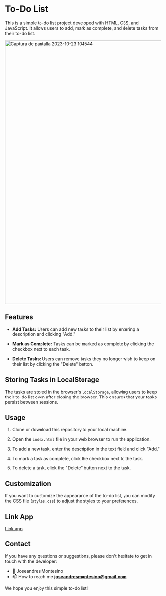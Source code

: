 # To-Do List

This is a simple to-do list project developed with HTML, CSS, and JavaScript. It allows users to add, mark as complete, and delete tasks from their to-do list.

<img width="850" alt="Captura de pantalla 2023-10-23 104544" src="https://github.com/J-o-s-eandres/J-o-s-eandres.github.io/assets/79519685/d8717abc-5c5c-4ba2-ad79-d1832ef03867">

## Features

- **Add Tasks:** Users can add new tasks to their list by entering a description and clicking "Add."

- **Mark as Complete:** Tasks can be marked as complete by clicking the checkbox next to each task.

- **Delete Tasks:** Users can remove tasks they no longer wish to keep on their list by clicking the "Delete" button.

## Storing Tasks in LocalStorage

The tasks are stored in the browser's `localStorage`, allowing users to keep their to-do list even after closing the browser. This ensures that your tasks persist between sessions.

## Usage

1. Clone or download this repository to your local machine.

2. Open the `index.html` file in your web browser to run the application.

3. To add a new task, enter the description in the text field and click "Add."

4. To mark a task as complete, click the checkbox next to the task.

5. To delete a task, click the "Delete" button next to the task.

## Customization

If you want to customize the appearance of the to-do list, you can modify the CSS file (`styles.css`) to adjust the styles to your preferences.

## Link App
[Link app](https://j-o-s-eandres.github.io/todo-list/)
## Contact

If you have any questions or suggestions, please don't hesitate to get in touch with the developer:

- 👋 Joseandres Montesino
- 📫 How to reach me **joseandresmontesino@gmail.com**

We hope you enjoy this simple to-do list!
